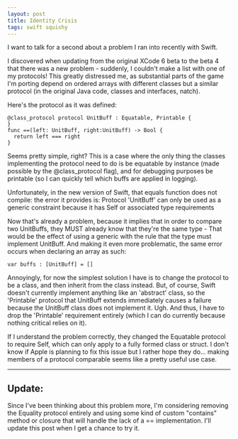 ```yaml
---
layout: post
title: Identity Crisis
tags: swift squishy
---
```


I want to talk for a second about a problem I ran into recently with Swift.

I discovered when updating from the original XCode 6 beta to the beta 4 that there was a new problem - suddenly, I couldn't make a list with one of my protocols! This greatly distressed me, as substantial parts of the game I'm porting depend on ordered arrays with different classes but a similar protocol (in the original Java code, classes and interfaces, natch).

Here's the protocol as it was defined:

    @class_protocol protocol UnitBuff : Equatable, Printable {
    }
    func ==(left: UnitBuff, right:UnitBuff) -> Bool {
      return left === right
    }

Seems pretty simple, right? This is a case where the only thing the classes implementing the protocol need to do is be equatable by instance (made possible by the @class_protocol flag), and for debugging purposes be printable (so I can quickly tell which buffs are applied in logging).

Unfortunately, in the new version of Swift, that equals function does not compile: the error it provides is:
  Protocol 'UnitBuff' can only be used as a generic constraint because it has Self or associated type requirements
  
Now that's already a problem, because it implies that in order to compare two UnitBuffs, they MUST already know that they're the same type - That would be the effect of using a generic with the rule that the type must implement UnitBuff. And making it even more problematic, the same error occurs when declaring an array as such:
    
    var buffs : [UnitBuff] = []
  
Annoyingly, for now the simplest solution I have is to change the protocol to be a class, and then inherit from the class instead. But, of course, Swift doesn't currently implement anything like an 'abstract' class, so the 'Printable' protocol that UnitBuff extends immediately causes a failure because the UnitBuff class does not implement it. Ugh. And thus, I have to drop the 'Printable' requirement entirely (which I can do currently because nothing critical relies on it).

If I understand the problem correctly, they changed the Equatable protocol to require Self, which can only apply to a fully formed class or struct. I don't know if Apple is planning to fix this issue but I rather hope they do... making members of a protocol comparable seems like a pretty useful use case.

-------
Update:
----

Since I've been thinking about this problem more, I'm considering removing the Equality protocol entirely and using some kind of custom "contains" method or closure that will handle the lack of a == implementation. I'll update this post when I get a chance to try it.
